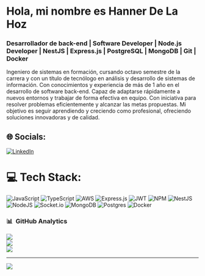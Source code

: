 # Hola, mi nombre es Hanner De La Hoz
### Desarrollador de back-end | Software Developer | Node.js Developer | NestJS | Express.js | PostgreSQL | MongoDB | Git | Docker

Ingeniero de sistemas en formación, cursando octavo semestre de la carrera y con un título de tecnólogo en análisis y desarrollo de sistemas de información. Con conocimientos y experiencia de más de 1 año en el desarrollo de software back-end. Capaz de adaptarse rápidamente a nuevos entornos y trabajar de forma efectiva en equipo. Con iniciativa para resolver problemas eficientemente y alcanzar las metas propuestas. Mi objetivo es seguir aprendiendo y creciendo como profesional, ofreciendo soluciones innovadoras y de calidad.

## 🌐 Socials:
[![LinkedIn](https://img.shields.io/badge/LinkedIn-%230077B5.svg?logo=linkedin&logoColor=white)](https://linkedin.com/in/hannerdlh) 

# 💻 Tech Stack:
![JavaScript](https://img.shields.io/badge/javascript-%23323330.svg?style=for-the-badge&logo=javascript&logoColor=%23F7DF1E) ![TypeScript](https://img.shields.io/badge/typescript-%23007ACC.svg?style=for-the-badge&logo=typescript&logoColor=white) ![AWS](https://img.shields.io/badge/AWS-%23FF9900.svg?style=for-the-badge&logo=amazon-aws&logoColor=white) ![Express.js](https://img.shields.io/badge/express.js-%23404d59.svg?style=for-the-badge&logo=express&logoColor=%2361DAFB) ![JWT](https://img.shields.io/badge/JWT-black?style=for-the-badge&logo=JSON%20web%20tokens) ![NPM](https://img.shields.io/badge/NPM-%23CB3837.svg?style=for-the-badge&logo=npm&logoColor=white) ![NestJS](https://img.shields.io/badge/nestjs-%23E0234E.svg?style=for-the-badge&logo=nestjs&logoColor=white) ![NodeJS](https://img.shields.io/badge/node.js-6DA55F?style=for-the-badge&logo=node.js&logoColor=white) ![Socket.io](https://img.shields.io/badge/Socket.io-black?style=for-the-badge&logo=socket.io&badgeColor=010101) ![MongoDB](https://img.shields.io/badge/MongoDB-%234ea94b.svg?style=for-the-badge&logo=mongodb&logoColor=white) ![Postgres](https://img.shields.io/badge/postgres-%23316192.svg?style=for-the-badge&logo=postgresql&logoColor=white) ![Docker](https://img.shields.io/badge/docker-%230db7ed.svg?style=for-the-badge&logo=docker&logoColor=white)

### 📊 &nbsp;GitHub Analytics
![](https://github-readme-stats.vercel.app/api?username=Hanner004&theme=dark&hide_border=false&include_all_commits=true&count_private=true)<br/>
![](https://github-readme-streak-stats.herokuapp.com/?user=Hanner004&theme=dark&hide_border=false)<br/>
![](https://github-readme-stats.vercel.app/api/top-langs/?username=Hanner004&theme=dark&hide_border=false&include_all_commits=true&count_private=true&layout=compact)

---
[![](https://visitcount.itsvg.in/api?id=Hanner004&icon=0&color=0)](https://visitcount.itsvg.in)

<!-- Proudly created with GPRM ( https://gprm.itsvg.in ) -->
